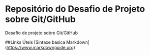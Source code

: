 # Repositório do Desafio de Projeto sobre Git/GitHub
Desafio de projeto sobre Git/GitHub

##Links Úteis
[Sintaxe basica Markdown] (https://www.markdownguide.org)
